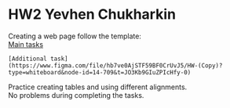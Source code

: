 # HW2 Yevhen Chukharkin



Creating a web page follow the template:   
    [Main tasks](https://www.figma.com/file/bEQ0xWGj5lipuS4jB8XTRC/HW-2-Video?type=design&node-id=0-1&mode=design&t=yLYFKK3Ci2xHonJQ-0 ) 

    [Additional task](https://www.figma.com/file/hb7ve0AjSTF59BF0CrUvJ5/HW-(Copy)?type=whiteboard&node-id=14-709&t=JO3Kb9GIuZPIcHfy-0)   
    
    

Practice creating tables and using different alignments.   
No problems during completing the tasks.
